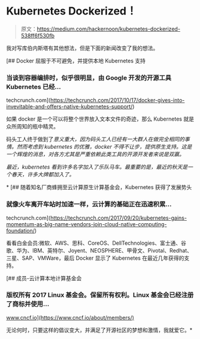 # Kubernetes Dockerized！

> 原文：<https://medium.com/hackernoon/kubernetes-dockerized-538ff6f530fb>

我对写库伯内斯塔有其他想法，但是下面的新闻改变了我的想法。

[](https://techcrunch.com/2017/10/17/docker-gives-into-invevitable-and-offers-native-kubernetes-support/) [## Docker 屈服于不可避免，并提供本地 Kubernetes 支持

### 当谈到容器编排时，似乎很明显，由 Google 开发的开源工具 Kubernetes 已经…

techcrunch.com](https://techcrunch.com/2017/10/17/docker-gives-into-invevitable-and-offers-native-kubernetes-support/) 

如果 docker 是一个可以将整个世界放入文本文件的奇迹，那么 Kubernetes 就是众所周知的瓶中精灵。

码头工人终于做到了*意义重大，因为码头工人已经有一大群人在做完全相同的事情。然而考虑到 kubernetes 的优雅，docker 不得不让步，提供原生支持。这是一个辉煌的消息，对各方尤其是严重依赖此类工具的开源开发者来说是双赢。*

*最近，kubernetes 看到许多名字加入了乐队马车。最重要的是，最近的秋天是一个春天，许多大牌都加入了。*

*[](https://techcrunch.com/2017/09/20/kubernetes-gains-momentum-as-big-name-vendors-join-cloud-native-computing-foundation/) [## 随着知名厂商蜂拥至云计算原生计算基金会，Kubernetes 获得了发展势头

### 就像火车离开车站时加速一样，云计算的基础正在迅速积累…

techcrunch.com](https://techcrunch.com/2017/09/20/kubernetes-gains-momentum-as-big-name-vendors-join-cloud-native-computing-foundation/) 

看看白金会员:微软、AWS、思科、CoreOS、DellTechnologies、富士通、谷歌、华为、IBM、英特尔、Joyent、NEOSPHERE、甲骨文、Pivotal、Redhat、三星、SAP、VMWare，最后 Docker 显示了 Kubernetes 在最近几年获得的支持。

[](https://www.cncf.io/about/members/) [## 成员-云计算本地计算基金会

### 版权所有 2017 Linux 基金会。保留所有权利。Linux 基金会已经注册了商标并使用…

www.cncf.io](https://www.cncf.io/about/members/) 

无论何时，只要这样的倡议变大，并满足了开源社区的梦想和激情，我就爱它。*